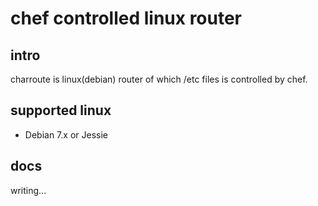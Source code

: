 chef controlled linux router
======================

## intro

charroute is linux(debian) router of which /etc files is controlled by chef.

## supported linux

- Debian 7.x or Jessie

## docs


writing...
